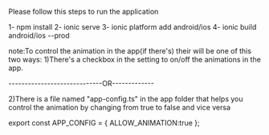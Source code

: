 
Please follow this steps to run the application 

1- npm install 
2- ionic serve
3- ionic platform add android/ios
4- ionic build android/ios --prod

note:To control the animation in the app(if there's) their will be one of this two ways:
1)There's a checkbox in the setting to on/off the animations in the app.

 -----------------------------OR-------------

2)There is a file named "app-config.ts" in the app folder
that helps you control the animation by changing  from true to false and vice versa

export const APP_CONFIG = {
   ALLOW_ANIMATION:true
};